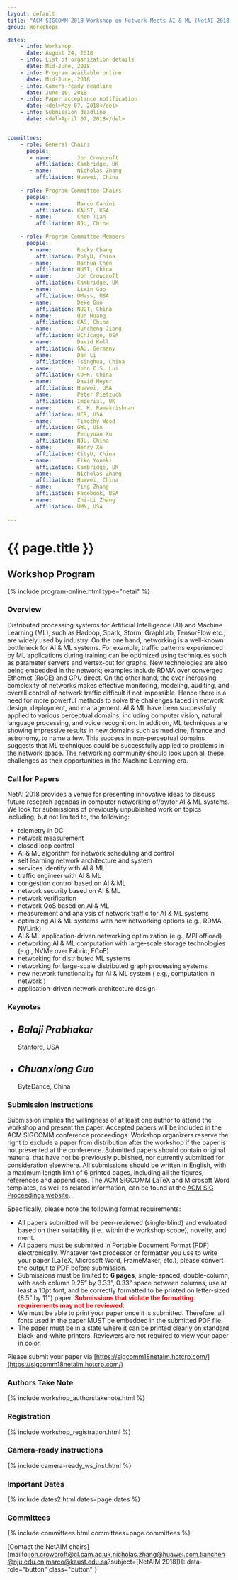 ```yaml
---
layout: default
title: "ACM SIGCOMM 2018 Workshop on Network Meets AI & ML (NetAI 2018)"
group: Workshops

dates:
    - info: Workshop
      date: August 24, 2018
    - info: List of organization details
      date: Mid-June, 2018
    - info: Program available online
      date: Mid-June, 2018
    - info: Camera-ready deadline
      date: June 10, 2018
    - info: Paper acceptance notification
      date: <del>May 07, 2018</del>
    - info: Submission deadline
      date: <del>April 07, 2018</del>


committees:
    - role: General Chairs
      people:
       - name:        Jon Crowcroft
         affiliation: Cambridge, UK
       - name:        Nicholas Zhang
         affiliation: Huawei, China
    
    - role: Program Committee Chairs
      people:
       - name:        Marco Canini
         affiliation: KAUST, KSA
       - name:        Chen Tian
         affiliation: NJU, China
         
    - role: Program Committee Members
      people:
       - name:        Rocky Chang
         affiliation: PolyU, China     
       - name:        Hanhua Chen
         affiliation: HUST, China
       - name:        Jon Crowcroft
         affiliation: Cambridge, UK
       - name:        Lixin Gao
         affiliation: UMass, USA
       - name:        Deke Guo
         affiliation: NUDT, China      
       - name:        Qun Huang
         affiliation: CAS, China
       - name:        Juncheng Jiang
         affiliation: UChicago, USA      
       - name:        David Koll
         affiliation: GAU, Germany
       - name:        Dan Li
         affiliation: Tsinghua, China       
       - name:        John C.S. Lui
         affiliation: CUHK, China        
       - name:        David Meyer
         affiliation: Huawei, USA       
       - name:        Peter Pietzuch
         affiliation: Imperial, UK        
       - name:        K. K. Ramakrishnan
         affiliation: UCR, USA      
       - name:        Timothy Wood
         affiliation: GWU, USA       
       - name:        Fengyuan Xu
         affiliation: NJU, China       
       - name:        Henry Xu
         affiliation: CityU, China         
       - name:        Eiko Yoneki
         affiliation: Cambridge, UK
       - name:        Nicholas Zhang
         affiliation: Huawei, China      
       - name:        Ying Zhang
         affiliation: Facebook, USA
       - name:        Zhi-Li Zhang
         affiliation: UMN, USA
 
---
```


# {{ page.title }}

## Workshop Program

{% include program-online.html type="netai" %}

### Overview
Distributed processing systems for Artificial Intelligence (AI) and Machine Learning (ML), such as Hadoop, Spark, Storm, GraphLab, TensorFlow etc., are widely used by industry. On the one hand, networking is a well-known bottleneck for AI & ML systems. For example, traffic patterns experienced by ML applications during training can be optimized using techniques such as parameter servers and vertex-cut for graphs. New technologies are also being embedded in the network; examples include RDMA over converged Ethernet (RoCE) and GPU direct. On the other hand, the ever increasing complexity of networks makes effective monitoring, modeling, auditing, and overall control of network traffic difficult if not impossible. Hence there is a need for more powerful methods to solve the challenges faced in network design, deployment, and management. AI & ML have been successfully applied to various perceptual domains, including computer vision, natural language processing, and voice recognition. In addition, ML techniques are showing impressive results in new domains such as medicine, finance and astronomy, to name a few. This success in non-perceptual domains suggests that ML techniques could be successfully applied to problems in the network space. The networking community should look upon all these challenges as their opportunities in the Machine Learning era.


### Call for Papers
NetAI 2018 provides a venue for presenting innovative ideas to discuss future research agendas in computer networking of/by/for AI & ML systems. We look for submissions of previously unpublished work on topics including, but not limited to, the following: 

- telemetry in DC
- network measurement
- closed loop control
- AI &amp; ML algorithm for network scheduling and control
- self learning network architecture and system
- services identify with AI &amp; ML
- traffic engineer with AI &amp; ML
- congestion control based on AI &amp; ML
- network security based on AI &amp; ML
- network verification
- network QoS based on AI &amp; ML
- measurement and analysis of network traffic for AI &amp; ML systems
- optimizing AI &amp; ML systems with new networking options (e.g., RDMA, NVLink)
- AI &amp; ML application-driven networking optimization (e.g., MPI offload)
- networking AI &amp; ML computation with large-scale storage technologies (e.g., NVMe over Fabric, FCoE)
- networking for distributed ML systems
- networking for large-scale distributed graph processing systems
- new network functionality for AI &amp; ML system ( e.g., computation in network )
- application-driven network architecture design

### Keynotes
<ul data-role="listview" data-inset="true" data-theme="a" data-content-theme="a" class="tbl ui-listview ui-listview-inset ui-corner-all ui-shadow ui-group-theme-a">
              <li data-icon="false" class="ui-li-static ui-body-inherit ui-last-child">
                <div class="ui-grid-a">
                  <div class="ui-block-a">
                    <h2>
                      <em>Balaji Prabhakar</em>
                    </h2>
                  </div>
                  <div class="ui-block-b">
                    <p>Stanford, USA</p>
                  </div>
                </div>
              </li>
              <li data-icon="false" class="ui-li-static ui-body-inherit ui-last-child">
                <div class="ui-grid-a">
                  <div class="ui-block-a">
                    <h2>
                      <em>Chuanxiong Guo</em>
                    </h2>
                  </div>
                  <div class="ui-block-b">
                    <p>ByteDance, China</p>
                  </div>
                </div>
              </li>
            </ul>


        

### Submission Instructions
Submission implies the willingness of at least one author to attend the workshop and present the paper. Accepted papers will be included in the ACM SIGCOMM conference proceedings. Workshop organizers reserve the right to exclude a paper from distribution after the workshop if the paper is not presented at the conference. Submitted papers should contain original material that have not be previously published, nor currently submitted for consideration elsewhere. All submissions should be written in English, with a maximum length limit of 6 printed pages, including all the figures, references and appendices. The ACM SIGCOMM LaTeX and Microsoft Word templates, as well as related information, can be found at the [ACM SIG Proceedings website](https://www.acm.org/publications/proceedings-template).

Specifically, please note the following format requirements:

- All papers submitted will be peer-reviewed (single-blind) and evaluated based on their suitability (i.e., within the workshop scope), novelty, and merit.
- All papers must be submitted in Portable Document Format (PDF) electronically. Whatever text processor or formatter you use to write your paper (LaTeX, Microsoft Word, FrameMaker, etc.), please convert the output to PDF before submission.
- Submissions must be limited to **6 pages**, single-spaced, double-column, with each column 9.25” by 3.33”, 0.33” space between columns, use at least a 10pt font, and be correctly formatted to be printed on letter-sized (8.5” by 11”) paper. <span style="color:red">**Submissions that violate the formatting requirements may not be reviewed**</span>. 
- We must be able to print your paper once it is submitted. Therefore, all fonts used in the paper MUST be embedded in the submitted PDF file.
- The paper must be in a state where it can be printed clearly on standard black-and-white printers. Reviewers are not required to view your paper in color.

Please submit your paper via [https://sigcomm18netaim.hotcrp.com/](https://sigcomm18netaim.hotcrp.com/) 

### Authors Take Note
{% include workshop_authorstakenote.html %}

### Registration
{% include workshop_registration.html %}

### Camera-ready instructions
{% include camera-ready_ws_inst.html %}



### <i class="fa fa-calendar"></i> Important Dates

{% include dates2.html dates=page.dates %}

### Committees

{% include committees.html committees=page.committees %}

[Contact the NetAIM chairs](mailto:jon.crowcroft@cl.cam.ac.uk,nicholas.zhang@huawei.com,tianchen@nju.edu.cn,marco@kaust.edu.sa?subject=[NetAIM 2018]){: data-role="button" class="button" }